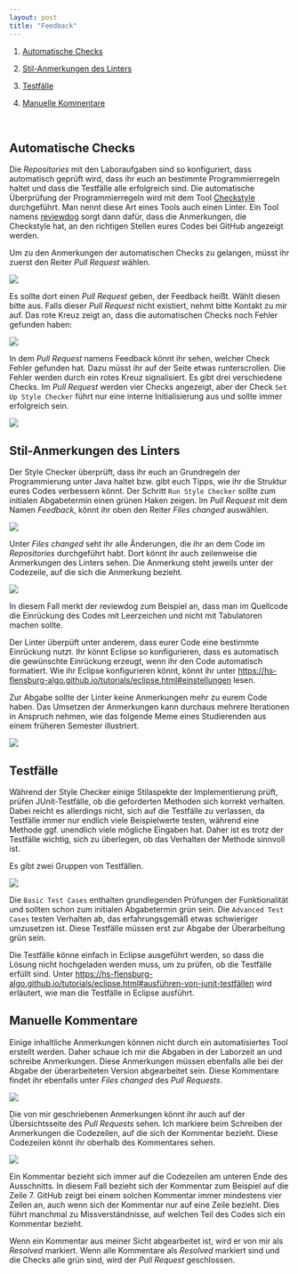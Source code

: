 ```yaml
---
layout: post
title: "Feedback"
---
```


1. [Automatische Checks](#automatische-checks)

2. [Stil-Anmerkungen des Linters](#stil-anmerkungen-des-linters)

3. [Testfälle](#testfälle)

4. [Manuelle Kommentare](#manuelle-kommentare)

<br/>

## Automatische Checks

Die _Repositories_ mit den Laboraufgaben sind so konfiguriert, dass automatisch geprüft wird, dass ihr euch an bestimmte Programmierregeln haltet und dass die Testfälle alle erfolgreich sind.
Die automatische Überprüfung der Programmierregeln wird mit dem Tool [Checkstyle](https://checkstyle.sourceforge.io) durchgeführt.
Man nennt diese Art eines Tools auch einen Linter.
Ein Tool namens [reviewdog](https://github.com/reviewdog/reviewdog) sorgt dann dafür, dass die Anmerkungen, die Checkstyle hat, an den richtigen Stellen eures Codes bei GitHub angezeigt werden.

Um zu den Anmerkungen der automatischen Checks zu gelangen, müsst ihr zuerst den Reiter _Pull Request_ wählen.

![](images/feedback/step1.jpg)

Es sollte dort einen _Pull Request_ geben, der Feedback heißt.
Wählt diesen bitte aus.
Falls dieser _Pull Request_ nicht existiert, nehmt bitte Kontakt zu mir auf.
Das rote Kreuz zeigt an, dass die automatischen Checks noch Fehler gefunden haben:

![](images/feedback/step2.jpg)

In dem _Pull Request_ namens Feedback könnt ihr sehen, welcher Check Fehler gefunden hat.
Dazu müsst ihr auf der Seite etwas runterscrollen.
Die Fehler werden durch ein rotes Kreuz signalisiert.
Es gibt drei verschiedene Checks.
Im _Pull Request_ werden vier Checks angezeigt, aber der Check `Set Up Style Checker` führt nur eine interne Initialisierung aus und sollte immer erfolgreich sein.

![](images/feedback/step3.jpg)


## Stil-Anmerkungen des Linters

Der Style Checker überprüft, dass ihr euch an Grundregeln der Programmierung unter Java haltet bzw. gibt euch Tipps, wie ihr die Struktur eures Codes verbessern könnt.
Der Schritt `Run Style Checker` sollte zum initialen Abgabetermin einen grünen Haken zeigen.
Im _Pull Request_ mit dem Namen _Feedback_, könnt ihr oben den Reiter _Files changed_ auswählen.

![](images/feedback/step4.jpg)

Unter _Files changed_ seht ihr alle Änderungen, die ihr an dem Code im _Repositories_ durchgeführt habt.
Dort könnt ihr auch zeilenweise die Anmerkungen des Linters sehen.
Die Anmerkung steht jeweils unter der Codezeile, auf die sich die Anmerkung bezieht.

![](images/feedback/step5.jpg)

In diesem Fall merkt der reviewdog zum Beispiel an, dass man im Quellcode die Einrückung des Codes mit Leerzeichen und nicht mit Tabulatoren machen sollte.

Der Linter überpüft unter anderem, dass eurer Code eine bestimmte Einrückung nutzt.
Ihr könnt Eclipse so konfigurieren, dass es automatisch die gewünschte Einrückung erzeugt, wenn ihr den Code automatisch formatiert.
Wie ihr Eclipse konfigurieren könnt, könnt ihr unter https://hs-flensburg-algo.github.io/tutorials/eclipse.html#einstellungen lesen.

Zur Abgabe sollte der Linter keine Anmerkungen mehr zu eurem Code haben.
Das Umsetzen der Anmerkungen kann durchaus mehrere Iterationen in Anspruch nehmen, wie das folgende Meme eines Studierenden aus einem früheren Semester illustriert.

![](images/feedback/meme.jpg)


## Testfälle

Während der Style Checker einige Stilaspekte der Implementierung prüft, prüfen JUnit-Testfälle, ob die geforderten Methoden sich korrekt verhalten.
Dabei reicht es allerdings nicht, sich auf die Testfälle zu verlassen, da Testfälle immer nur endlich viele Beispielwerte testen, während eine Methode ggf. unendlich viele mögliche Eingaben hat.
Daher ist es trotz der Testfälle wichtig, sich zu überlegen, ob das Verhalten der Methode sinnvoll ist.

Es gibt zwei Gruppen von Testfällen.

![](images/feedback/test-case-results.jpg)

Die `Basic Test Cases` enthalten grundlegenden Prüfungen der Funktionalität und sollten schon zum initialen Abgabetermin grün sein.
Die `Advanced Test Cases` testen Verhalten ab, das erfahrungsgemäß etwas schwieriger umzusetzen ist.
Diese Testfälle müssen erst zur Abgabe der Überarbeitung grün sein.

Die Testfälle könne einfach in Eclipse ausgeführt werden, so dass die Lösung nicht hochgeladen werden muss, um zu prüfen, ob die Testfälle erfüllt sind.
Unter https://hs-flensburg-algo.github.io/tutorials/eclipse.html#ausführen-von-junit-testfällen wird erläutert, wie man die Testfälle in Eclipse ausführt.


## Manuelle Kommentare

Einige inhaltliche Anmerkungen können nicht durch ein automatisiertes Tool erstellt werden.
Daher schaue ich mir die Abgaben in der Laborzeit an und schreibe Anmerkungen.
Diese Anmerkungen müssen ebenfalls alle bei der Abgabe der überarbeiteten Version abgearbeitet sein.
Diese Kommentare findet ihr ebenfalls unter _Files changed_ des _Pull Requests_.

![](images/feedback/manual-comment.jpg)

Die von mir geschriebenen Anmerkungen könnt ihr auch auf der Übersichtsseite des _Pull Requests_ sehen.
Ich markiere beim Schreiben der Anmerkungen die Codezeilen, auf die sich der Kommentar bezieht.
Diese Codezeilen könnt ihr oberhalb des Kommentares sehen.

![](images/feedback/manual-comment-overview.jpg)

Ein Kommentar bezieht sich immer auf die Codezeilen am unteren Ende des Ausschnitts.
In diesem Fall bezieht sich der Kommentar zum Beispiel auf die Zeile 7.
GitHub zeigt bei einem solchen Kommentar immer mindestens vier Zeilen an, auch wenn sich der Kommentar nur auf eine Zeile bezieht.
Dies führt manchmal zu Missverständnisse, auf welchen Teil des Codes sich ein Kommentar bezieht.

Wenn ein Kommentar aus meiner Sicht abgearbeitet ist, wird er von mir als _Resolved_ markiert.
Wenn alle Kommentare als _Resolved_ markiert sind und die Checks alle grün sind, wird der _Pull Request_ geschlossen.